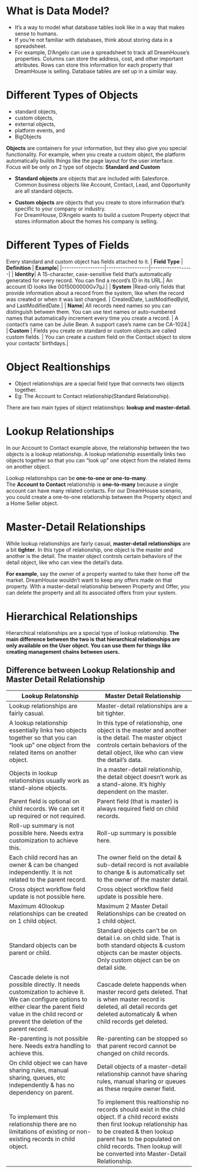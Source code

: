# What is Data Model?

- It’s a way to model what database tables look like in a way that makes sense to humans. 
- If you’re not familiar with databases, think about storing data in a spreadsheet. 
- For example, D’Angelo can use a spreadsheet to track all DreamHouse’s properties. Columns can store the address, cost, and other important attributes. Rows can store this information for each property that DreamHouse is selling. Database tables are set up in a similar way.

# Different Types of Objects

- standard objects, 
- custom objects, 
- external objects, 
- platform events, and 
- BigObjects

**Objects** are containers for your information, but they also give you special functionality. For example, when you create a custom object, the platform automatically builds things like the page layout for the user interface.<br>
Focus will be only on 2 type sof objects: **Standard and Custom**

- **Standard objects** are objects that are included with Salesforce. <br>
Common business objects like Account, Contact, Lead, and Opportunity are all standard objects.<br>

- **Custom objects** are objects that you create to store information that’s specific to your company or industry. <br>
For DreamHouse, D’Angelo wants to build a custom Property object that stores information about the homes his company is selling.

# Different Types of Fields

Every standard and custom object has fields attached to it. 
| **Field Type** | **Definition** | **Example**|
|------------------|------------------|------------------|
| **Identity**| A 15-character, case-sensitive field that’s automatically generated for every record. You can find a record’s ID in its URL.| An account ID looks like 0015000000Gv7qJ.|
| **System** |Read-only fields that provide information about a record from the system, like when the record was created or when it was last changed. |  CreatedDate, LastModifiedById, and LastModifiedDate.|
| **Name**| All records need names so you can distinguish between them. You can use text names or auto-numbered names that automatically increment every time you create a record. | A contact’s name can be Julie Bean. A support case’s name can be CA-1024.|
| **Custom**   | Fields you create on standard or custom objects are called custom fields.  | You can create a custom field on the Contact object to store your contacts’ birthdays.|

# Object Realtionships

- Object relationships are a special field type that connects two objects together.
- Eg: The Account to Contact relationship(Standard Relationship).

There are two main types of object relationships: **lookup and master-detail**.

# Lookup Relationships

In our Account to Contact example above, the relationship between the two objects is a lookup relationship. A lookup relationship essentially links two objects together so that you can “look up” one object from the related items on another object.

Lookup relationships can be **one-to-one or one-to-many**.<br>
The **Account to Contact** relationship is **one-to-many** because a single account can have many related contacts. For our DreamHouse scenario, you could create a one-to-one relationship between the Property object and a Home Seller object.

# Master-Detail Relationships

While lookup relationships are fairly casual, **master-detail relationships** are a bit **tighter**. In this type of relationship, one object is the master and another is the detail. The master object controls certain behaviors of the detail object, like who can view the detail’s data.

**For example**, say the owner of a property wanted to take their home off the market. DreamHouse wouldn’t want to keep any offers made on that property. With a master-detail relationship between Property and Offer, you can delete the property and all its associated offers from your system.

# Hierarchical Relationships

Hierarchical relationships are a special type of lookup relationship. **The main difference between the two is that hierarchical relationships are only available on the User object. You can use them for things like creating management chains between users.**

## Difference between Lookup Relationship and Master Detail Relationship

| **Lookup Relatonship** | **Master Detail Relationship** | 
| ---------------- | ---------------- | 
| Lookup relationships are fairly casual.  | Master-detail relationships are a bit tighter.  | 
| A lookup relationship essentially links two objects together so that you can “look up” one object from the related items on another object.  |  In this type of relationship, one object is the master and another is the detail. The master object controls certain behaviors of the detail object, like who can view the detail’s data. | 
| Objects in lookup relationships usually work as stand-alone objects.  | In a master-detail relationship, the detail object doesn’t work as a stand-alone. It’s highly dependent on the master. | 
|Parent field is optional on child records. We can set it up required or not required. |Parent field (that is master) is always required field on child records. |
|Roll-up summary is not possible here. Needs extra customization to achieve this.|Roll-up summary is possible here.|
|Each child record has an owner & can be changed independently. It is not related to the parent record.|The owner field on the detail & sub-detail record is not available to change & is automatically set to the owner of the master detail.|
|Cross object workflow field update is not possible here.|Cross object workflow field update is possible here.|
|Maximum 40lookup relationships can be created on 1 child object.|Maximum 2 Master Detail Relationships can be created on 1 child object.|
|Standard objects can be parent or child.|Standard objects can't be on detail i.e. on child side. That is both standard objects & custom objects can be master objects. Only custom object can be on detail side.|
|Cascade delete is not possible directly. It needs customization to achieve it. We can configure options to either clear the parent field value in the child record or prevent the deletion of the parent record.|Cascade delete happends when master record gets deleted. That is when master record is deleted, all detail records get deleted automaticaly & when child records get deleted.|
|Re-parenting is not possible here. Needs extra handling to achieve this.|Re-parenting can be stopped so that parent record cannot be changed on child records.|
|On child object we can have sharing rules, manual sharing, queues, etc independently & has no dependency on parent.|Detail objects of a master-detail relationship cannot have sharing rules, manual sharing or queues as these require owner field.|
|To implement this relationship there are no limitations of existing or non-existing records in child object.| To implement this realtionship no records should exist in the child object. If a child record exists then first lookup relationship has to be created & then lookup parent has to be populated on child records. Then lookup will be converted into Master-Detail Relationship.|